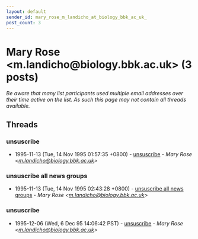 ```yaml
---
layout: default
sender_id: mary_rose_m_landicho_at_biology_bbk_ac_uk_
post_count: 3
---
```


# Mary Rose <m.landicho<span>@</span>biology.bbk.ac.uk> (3 posts)

_Be aware that many list participants used multiple email addresses over their time active on the list. As such this page may not contain all threads available._

## Threads

### unsuscribe
+ 1995-11-13 (Tue, 14 Nov 1995 01:57:35 +0800) - [unsuscribe](/archive/1995/11/4c473011c76c2ed447bc973bcf9a891c0d92362da2539492a2e6c96f0d8dbeb4) - _Mary Rose \<m.landicho@biology.bbk.ac.uk\>_

### unsuscribe all news groups
+ 1995-11-13 (Tue, 14 Nov 1995 02:43:28 +0800) - [unsuscribe all news groups](/archive/1995/11/ff50edf5de20b32f16930c3fc902877f6fefe58e1889a4b128cd9197a0985339) - _Mary Rose \<m.landicho@biology.bbk.ac.uk\>_

### unsuscribe
+ 1995-12-06 (Wed, 6 Dec 95 14:06:42 PST) - [unsuscribe](/archive/1995/12/c18658fa30472966559e1b7c899b00dfe999005c0ab3c7813c8f11ca0ce97096) - _Mary Rose \<m.landicho@biology.bbk.ac.uk\>_

